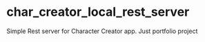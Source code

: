 # char_creator_local_rest_server
Simple Rest server for Character Creator app. Just portfolio project
